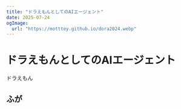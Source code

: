 ```yaml
---
title: "ドラえもんとしてのAIエージェント"
date: 2025-07-24
ogImage:
  url: "https://motttey.github.io/dora2024.webp"
---
```


# ドラえもんとしてのAIエージェント
ドラえもん

## ふが
